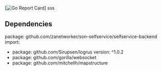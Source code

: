[![Go Report Card](https://goreportcard.com/report/github.com/zanetworker/son-selfservice)]
sss
## Dependencies
package: github.com/zanetworker/son-selfservice/selfservice-backend
import:
- package: github.com/Sirupsen/logrus
  version: ^1.0.2
- package: github.com/gorilla/websocket
- package: github.com/mitchellh/mapstructure
